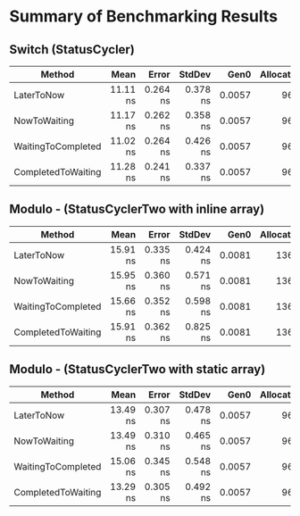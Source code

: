 # Summary of Benchmarking Results



## Switch (StatusCycler)

|             Method |     Mean |    Error |   StdDev |   Gen0 | Allocated |
|------------------- |---------:|---------:|---------:|-------:|----------:|
|         LaterToNow | 11.11 ns | 0.264 ns | 0.378 ns | 0.0057 |      96 B |
|       NowToWaiting | 11.17 ns | 0.262 ns | 0.358 ns | 0.0057 |      96 B |
| WaitingToCompleted | 11.02 ns | 0.264 ns | 0.426 ns | 0.0057 |      96 B |
| CompletedToWaiting | 11.28 ns | 0.241 ns | 0.337 ns | 0.0057 |      96 B |

## Modulo - (StatusCyclerTwo with inline array)

|             Method |     Mean |    Error |   StdDev |   Gen0 | Allocated |
|------------------- |---------:|---------:|---------:|-------:|----------:|
|         LaterToNow | 15.91 ns | 0.335 ns | 0.424 ns | 0.0081 |     136 B |
|       NowToWaiting | 15.95 ns | 0.360 ns | 0.571 ns | 0.0081 |     136 B |
| WaitingToCompleted | 15.66 ns | 0.352 ns | 0.598 ns | 0.0081 |     136 B |
| CompletedToWaiting | 15.91 ns | 0.362 ns | 0.825 ns | 0.0081 |     136 B |

## Modulo - (StatusCyclerTwo with static array)

|             Method |     Mean |    Error |   StdDev |   Gen0 | Allocated |
|------------------- |---------:|---------:|---------:|-------:|----------:|
|         LaterToNow | 13.49 ns | 0.307 ns | 0.478 ns | 0.0057 |      96 B |
|       NowToWaiting | 13.49 ns | 0.310 ns | 0.465 ns | 0.0057 |      96 B |
| WaitingToCompleted | 15.06 ns | 0.345 ns | 0.548 ns | 0.0057 |      96 B |
| CompletedToWaiting | 13.29 ns | 0.305 ns | 0.492 ns | 0.0057 |      96 B |

